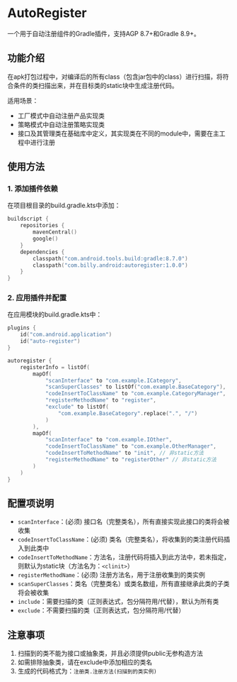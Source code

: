# AutoRegister

一个用于自动注册组件的Gradle插件，支持AGP 8.7+和Gradle 8.9+。

## 功能介绍

在apk打包过程中，对编译后的所有class（包含jar包中的class）进行扫描，将符合条件的类扫描出来，并在目标类的static块中生成注册代码。

适用场景：
- 工厂模式中自动注册产品实现类
- 策略模式中自动注册策略实现类
- 接口及其管理类在基础库中定义，其实现类在不同的module中，需要在主工程中进行注册

## 使用方法

### 1. 添加插件依赖

在项目根目录的build.gradle.kts中添加：

```kotlin
buildscript {
    repositories {
        mavenCentral()
        google()
    }
    dependencies {
        classpath("com.android.tools.build:gradle:8.7.0")
        classpath("com.billy.android:autoregister:1.0.0")
    }
}
```

### 2. 应用插件并配置

在应用模块的build.gradle.kts中：

```kotlin
plugins {
    id("com.android.application")
    id("auto-register")
}

autoregister {
    registerInfo = listOf(
        mapOf(
            "scanInterface" to "com.example.ICategory",
            "scanSuperClasses" to listOf("com.example.BaseCategory"),
            "codeInsertToClassName" to "com.example.CategoryManager",
            "registerMethodName" to "register",
            "exclude" to listOf(
                "com.example.BaseCategory".replace(".", "/")
            )
        ),
        mapOf(
            "scanInterface" to "com.example.IOther",
            "codeInsertToClassName" to "com.example.OtherManager",
            "codeInsertToMethodName" to "init", // 非static方法
            "registerMethodName" to "registerOther" // 非static方法
        )
    )
}
```

## 配置项说明

- `scanInterface`：(必须) 接口名（完整类名），所有直接实现此接口的类将会被收集
- `codeInsertToClassName`：(必须) 类名（完整类名），将收集到的类注册代码插入到此类中
- `codeInsertToMethodName`：方法名，注册代码将插入到此方法中，若未指定，则默认为static块（方法名为：`<clinit>`）
- `registerMethodName`：(必须) 注册方法名，用于注册收集到的类实例
- `scanSuperClasses`：类名（完整类名）或类名数组，所有直接继承此类的子类将会被收集
- `include`：需要扫描的类（正则表达式，包分隔符用/代替），默认为所有类
- `exclude`：不需要扫描的类（正则表达式，包分隔符用/代替）

## 注意事项

1. 扫描到的类不能为接口或抽象类，并且必须提供public无参构造方法
2. 如需排除抽象类，请在exclude中添加相应的类名
3. 生成的代码格式为：`注册类.注册方法(扫描到的类实例)` 